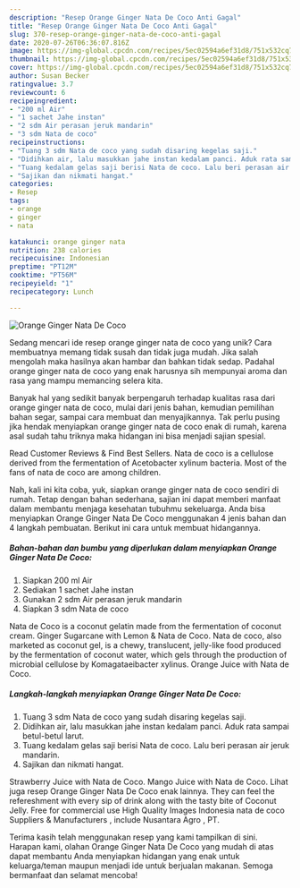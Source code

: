 ```yaml
---
description: "Resep Orange Ginger Nata De Coco Anti Gagal"
title: "Resep Orange Ginger Nata De Coco Anti Gagal"
slug: 370-resep-orange-ginger-nata-de-coco-anti-gagal
date: 2020-07-26T06:36:07.816Z
image: https://img-global.cpcdn.com/recipes/5ec02594a6ef31d8/751x532cq70/orange-ginger-nata-de-coco-foto-resep-utama.jpg
thumbnail: https://img-global.cpcdn.com/recipes/5ec02594a6ef31d8/751x532cq70/orange-ginger-nata-de-coco-foto-resep-utama.jpg
cover: https://img-global.cpcdn.com/recipes/5ec02594a6ef31d8/751x532cq70/orange-ginger-nata-de-coco-foto-resep-utama.jpg
author: Susan Becker
ratingvalue: 3.7
reviewcount: 6
recipeingredient:
- "200 ml Air"
- "1 sachet Jahe instan"
- "2 sdm Air perasan jeruk mandarin"
- "3 sdm Nata de coco"
recipeinstructions:
- "Tuang 3 sdm Nata de coco yang sudah disaring kegelas saji."
- "Didihkan air, lalu masukkan jahe instan kedalam panci. Aduk rata sampai betul-betul larut."
- "Tuang kedalam gelas saji berisi Nata de coco. Lalu beri perasan air jeruk mandarin."
- "Sajikan dan nikmati hangat."
categories:
- Resep
tags:
- orange
- ginger
- nata

katakunci: orange ginger nata 
nutrition: 238 calories
recipecuisine: Indonesian
preptime: "PT12M"
cooktime: "PT56M"
recipeyield: "1"
recipecategory: Lunch

---
```



![Orange Ginger Nata De Coco](https://img-global.cpcdn.com/recipes/5ec02594a6ef31d8/751x532cq70/orange-ginger-nata-de-coco-foto-resep-utama.jpg)

Sedang mencari ide resep orange ginger nata de coco yang unik? Cara membuatnya memang tidak susah dan tidak juga mudah. Jika salah mengolah maka hasilnya akan hambar dan bahkan tidak sedap. Padahal orange ginger nata de coco yang enak harusnya sih mempunyai aroma dan rasa yang mampu memancing selera kita.

Banyak hal yang sedikit banyak berpengaruh terhadap kualitas rasa dari orange ginger nata de coco, mulai dari jenis bahan, kemudian pemilihan bahan segar, sampai cara membuat dan menyajikannya. Tak perlu pusing jika hendak menyiapkan orange ginger nata de coco enak di rumah, karena asal sudah tahu triknya maka hidangan ini bisa menjadi sajian spesial.

Read Customer Reviews &amp; Find Best Sellers. Nata de coco is a cellulose derived from the fermentation of Acetobacter xylinum bacteria. Most of the fans of nata de coco are among children.


Nah, kali ini kita coba, yuk, siapkan orange ginger nata de coco sendiri di rumah. Tetap dengan bahan sederhana, sajian ini dapat memberi manfaat dalam membantu menjaga kesehatan tubuhmu sekeluarga. Anda bisa menyiapkan Orange Ginger Nata De Coco menggunakan 4 jenis bahan dan 4 langkah pembuatan. Berikut ini cara untuk membuat hidangannya.

<!--inarticleads1-->

##### Bahan-bahan dan bumbu yang diperlukan dalam menyiapkan Orange Ginger Nata De Coco:

1. Siapkan 200 ml Air
1. Sediakan 1 sachet Jahe instan
1. Gunakan 2 sdm Air perasan jeruk mandarin
1. Siapkan 3 sdm Nata de coco


Nata de Coco is a coconut gelatin made from the fermentation of coconut cream. Ginger Sugarcane with Lemon &amp; Nata de Coco. Nata de coco, also marketed as coconut gel, is a chewy, translucent, jelly-like food produced by the fermentation of coconut water, which gels through the production of microbial cellulose by Komagataeibacter xylinus. Orange Juice with Nata de Coco. 

<!--inarticleads2-->

##### Langkah-langkah menyiapkan Orange Ginger Nata De Coco:

1. Tuang 3 sdm Nata de coco yang sudah disaring kegelas saji.
1. Didihkan air, lalu masukkan jahe instan kedalam panci. Aduk rata sampai betul-betul larut.
1. Tuang kedalam gelas saji berisi Nata de coco. Lalu beri perasan air jeruk mandarin.
1. Sajikan dan nikmati hangat.


Strawberry Juice with Nata de Coco. Mango Juice with Nata de Coco. Lihat juga resep Orange Ginger Nata De Coco enak lainnya. They can feel the refereshment with every sip of drink along with the tasty bite of Coconut Jelly. Free for commercial use High Quality Images Indonesia nata de coco Suppliers &amp; Manufacturers , include Nusantara Agro , PT. 

Terima kasih telah menggunakan resep yang kami tampilkan di sini. Harapan kami, olahan Orange Ginger Nata De Coco yang mudah di atas dapat membantu Anda menyiapkan hidangan yang enak untuk keluarga/teman maupun menjadi ide untuk berjualan makanan. Semoga bermanfaat dan selamat mencoba!
